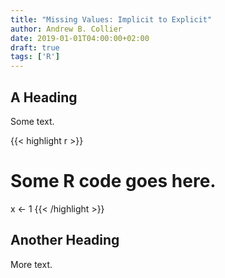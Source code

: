 ```yaml
---
title: "Missing Values: Implicit to Explicit"
author: Andrew B. Collier
date: 2019-01-01T04:00:00+02:00
draft: true
tags: ['R']
---
```


## A Heading

Some text.

{{< highlight r >}}
# Some R code goes here.
x <- 1
{{< /highlight >}}

## Another Heading

More text.